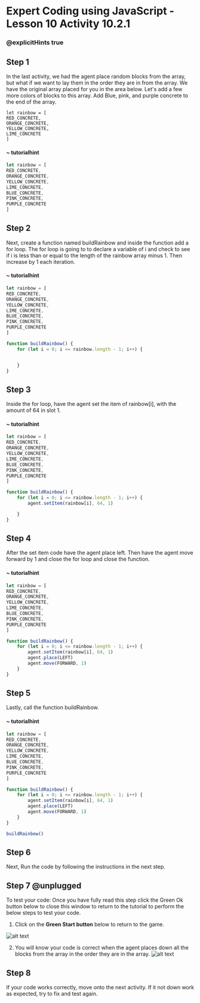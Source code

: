 # Expert Coding using JavaScript - Lesson 10 Activity 10.2.1

### @explicitHints true

## Step 1 

In the last activity, we had the agent place random blocks from the array, but what if we want to lay them in the order they are in from the array. 
We have the original array placed for you in the area below. 
Let's add a few more colors of blocks to this array.  Add Blue, pink, and purple concrete to the end of the array. 

```template
let rainbow = [
RED_CONCRETE,
ORANGE_CONCRETE,
YELLOW_CONCRETE,
LIME_CONCRETE
]
```
#### ~ tutorialhint

```javascript
let rainbow = [
RED_CONCRETE,
ORANGE_CONCRETE,
YELLOW_CONCRETE,
LIME_CONCRETE,
BLUE_CONCRETE,
PINK_CONCRETE,
PURPLE_CONCRETE
]
```

## Step 2
Next, create a function named buildRainbow and inside the function add a for loop. The for loop is going to to declare a variable of i and check to see if i is less than or equal to the length of the rainbow array minus 1.  Then increase by 1 each iteration. 

#### ~ tutorialhint

```javascript
let rainbow = [
RED_CONCRETE,
ORANGE_CONCRETE,
YELLOW_CONCRETE,
LIME_CONCRETE,
BLUE_CONCRETE,
PINK_CONCRETE,
PURPLE_CONCRETE
]

function buildRainbow() {
    for (let i = 0; i <= rainbow.length - 1; i++) {


    }
}


```

## Step 3
Inside the for loop, have the agent set the item of rainbow[i], with the amount of 64 in slot 1. 


#### ~ tutorialhint

```javascript
let rainbow = [
RED_CONCRETE,
ORANGE_CONCRETE,
YELLOW_CONCRETE,
LIME_CONCRETE,
BLUE_CONCRETE,
PINK_CONCRETE,
PURPLE_CONCRETE
]

function buildRainbow() {
    for (let i = 0; i <= rainbow.length - 1; i++) {
        agent.setItem(rainbow[i], 64, 1)

    }
}


```

## Step 4
After the set item code have the agent place left. 
Then have the agent move forward by 1 and close the for loop and close the function. 
#### ~ tutorialhint

```javascript
let rainbow = [
RED_CONCRETE,
ORANGE_CONCRETE,
YELLOW_CONCRETE,
LIME_CONCRETE,
BLUE_CONCRETE,
PINK_CONCRETE,
PURPLE_CONCRETE
]

function buildRainbow() {
    for (let i = 0; i <= rainbow.length - 1; i++) {
        agent.setItem(rainbow[i], 64, 1)
        agent.place(LEFT)
        agent.move(FORWARD, 1)
    }
}


```

## Step 5
Lastly, call the function buildRainbow. 

#### ~ tutorialhint
```javascript
let rainbow = [
RED_CONCRETE,
ORANGE_CONCRETE,
YELLOW_CONCRETE,
LIME_CONCRETE,
BLUE_CONCRETE,
PINK_CONCRETE,
PURPLE_CONCRETE
]

function buildRainbow() {
    for (let i = 0; i <= rainbow.length - 1; i++) {
        agent.setItem(rainbow[i], 64, 1)
        agent.place(LEFT)
        agent.move(FORWARD, 1)
    }
}

buildRainbow()
```

## Step 6
Next, Run the code by following the instructions in the next step.


## Step 7 @unplugged
To test your code:
Once you have fully read this step click the Green Ok button below to close this window to return to the tutorial to perform the below steps to test your code.

1. Click on the **Green Start button** below to return to the game.



![alt text](https://expertjs.codingcredentials.com/Lesson1/1.1/1.JPG?raw=true  "Start")

2.  You will know your code is correct when the agent places down all the blocks from the array in the order they are in the array. 
   ![alt text](https://expertjs.codingcredentials.com/Lesson10/10.2/10.2e.png?raw=true  "code")

## Step 8
 If your code works correctly, move onto the next activity. 
 If it not down work as expected, try to fix and test again.